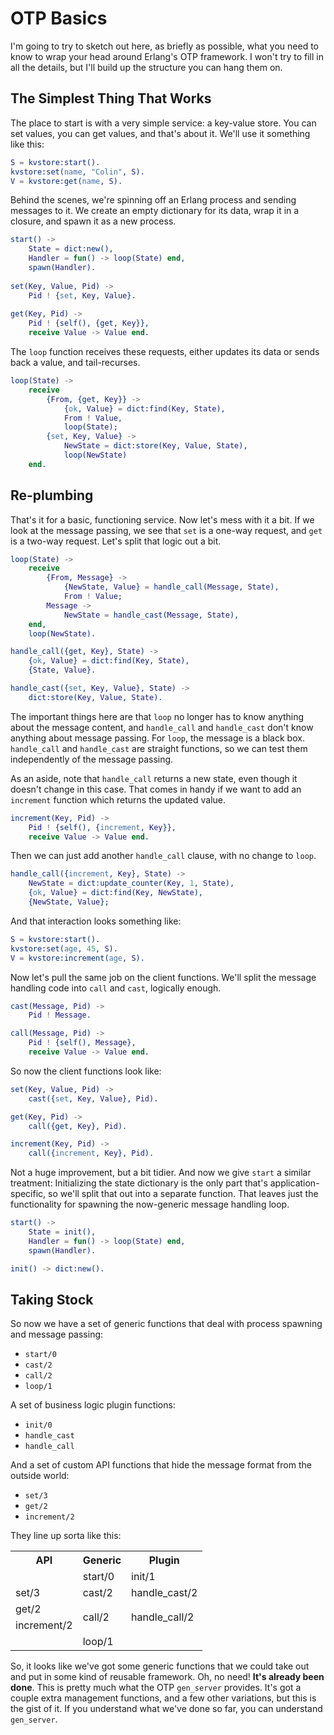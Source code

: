 # OTP Basics

I'm going to try to sketch out here, as briefly as possible, what you need to know to wrap your head around Erlang's OTP framework.
I won't try to fill in all the details, but I'll build up the structure you can hang them on.

## The Simplest Thing That Works

The place to start is with a very simple service: a key-value store.
You can set values, you can get values, and that's about it.
We'll use it something like this:

```erlang
S = kvstore:start().
kvstore:set(name, "Colin", S).
V = kvstore:get(name, S).
```

Behind the scenes, we're spinning off an Erlang process and sending messages to it.
We create an empty dictionary for its data, wrap it in a closure, and spawn it as a new process.

```erlang
start() ->
    State = dict:new(),
    Handler = fun() -> loop(State) end,
    spawn(Handler).
    
set(Key, Value, Pid) ->
    Pid ! {set, Key, Value}.
    
get(Key, Pid) ->
    Pid ! {self(), {get, Key}},
    receive Value -> Value end.
```

The `loop` function receives these requests, either updates its data or sends back a value, and tail-recurses.

```erlang
loop(State) ->
    receive
        {From, {get, Key}} ->
            {ok, Value} = dict:find(Key, State),
            From ! Value,
            loop(State);
        {set, Key, Value} ->
            NewState = dict:store(Key, Value, State),
            loop(NewState)
    end.
```

## Re-plumbing

That's it for a basic, functioning service. Now let's mess with it a bit.
If we look at the message passing, we see that `set` is a one-way request, and `get` is a two-way request.
Let's split that logic out a bit.

```erlang
loop(State) ->
    receive
        {From, Message} ->
            {NewState, Value} = handle_call(Message, State),
            From ! Value;
        Message ->
            NewState = handle_cast(Message, State),
    end,
    loop(NewState).

handle_call({get, Key}, State) ->
    {ok, Value} = dict:find(Key, State),
    {State, Value}.

handle_cast({set, Key, Value}, State) ->
    dict:store(Key, Value, State).
```

The important things here are that `loop` no longer has to know anything about the message content, and `handle_call` and `handle_cast` don't know anything about message passing.
For `loop`, the message is a black box.
`handle_call` and `handle_cast` are straight functions, so we can test them independently of the message passing.

As an aside, note that `handle_call` returns a new state, even though it doesn't change in this case.
That comes in handy if we want to add an `increment` function which returns the updated value.

```erlang
increment(Key, Pid) ->
    Pid ! {self(), {increment, Key}},
    receive Value -> Value end.
```

Then we can just add another `handle_call` clause, with no change to `loop`.

```erlang
handle_call({increment, Key}, State) ->
    NewState = dict:update_counter(Key, 1, State),
    {ok, Value} = dict:find(Key, NewState),
    {NewState, Value};
```

And that interaction looks something like:

```erlang
S = kvstore:start().
kvstore:set(age, 45, S).
V = kvstore:increment(age, S).
```

Now let's pull the same job on the client functions. We'll split the message handling code into `call` and `cast`, logically enough.

```erlang
cast(Message, Pid) ->
    Pid ! Message.

call(Message, Pid) ->
    Pid ! {self(), Message},
    receive Value -> Value end.
```

So now the client functions look like:

```erlang
set(Key, Value, Pid) ->
    cast({set, Key, Value}, Pid).

get(Key, Pid) ->
    call({get, Key}, Pid).

increment(Key, Pid) ->
    call({increment, Key}, Pid).
```

Not a huge improvement, but a bit tidier.
And now we give `start` a similar treatment:
Initializing the state dictionary is the only part that's application-specific, so we'll split that out into a separate function.
That leaves just the functionality for spawning the now-generic message handling loop.

```erlang
start() ->
    State = init(),
    Handler = fun() -> loop(State) end,
    spawn(Handler).

init() -> dict:new().
```

## Taking Stock

So now we have a set of generic functions that deal with process spawning and message passing:

* `start/0`
* `cast/2`
* `call/2`
* `loop/1`

A set of business logic plugin functions:

* `init/0`
* `handle_cast`
* `handle_call`

And a set of custom API functions that hide the message format from the outside world:

* `set/3`
* `get/2`
* `increment/2`

They line up sorta like this:

<table>
  <tr><th> API         </th><th>             Generic </th><th>             Plugin        </th></tr>
  <tr><td>             </td><td>             start/0 </td><td>             init/1        </td></tr>
  <tr><td> set/3       </td><td>             cast/2  </td><td>             handle_cast/2 </td></tr>
  <tr><td> get/2       </td><td rowspan="2"> call/2  </td><td rowspan="2"> handle_call/2 </td></tr>
  <tr><td> increment/2 </td></tr>
  <tr><td>             </td><td>             loop/1  </td><td>                           </td></tr>
</table>

So, it looks like we've got some generic functions that we could take out and put in some kind of reusable framework.
Oh, no need! **It's already been done**.
This is pretty much what the OTP `gen_server` provides.
It's got a couple extra management functions, and a few other variations, but this is the gist of it.
If you understand what we've done so far, you can understand `gen_server`.


